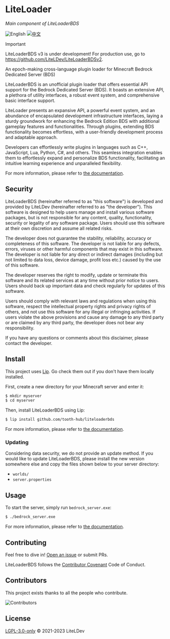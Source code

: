 # LiteLoader

_Main component of LiteLoaderBDS_

![English](https://img.shields.io/badge/English-inactive?style=for-the-badge)&nbsp;[![中文](https://img.shields.io/badge/简体中文-informational?style=for-the-badge)](README.zh.md)

> [!IMPORTANT]
> LiteLoaderBDS v3 is under development! For production use, go to <https://github.com/LiteLDev/LiteLoaderBDSv2>.

An epoch-making cross-language plugin loader for Minecraft Bedrock Dedicated Server (BDS)

LiteLoaderBDS is an unofficial plugin loader that offers essential API support for the Bedrock Dedicated Server (BDS). It boasts an extensive API, a plethora of utility interfaces, a robust event system, and comprehensive basic interface support.

LiteLoader presents an expansive API, a powerful event system, and an abundance of encapsulated development infrastructure interfaces, laying a sturdy groundwork for enhancing the Bedrock Edition BDS with additional gameplay features and functionalities. Through plugins, extending BDS functionality becomes effortless, with a user-friendly development process and adaptable approach.

Developers can effortlessly write plugins in languages such as C++, JavaScript, Lua, Python, C#, and others. This seamless integration enables them to effortlessly expand and personalize BDS functionality, facilitating an intuitive learning experience and unparalleled flexibility.

For more information, please refer to [the documentation](https://docs.litebds.com).

## Security

LiteLoaderBDS (hereinafter referred to as "this software") is developed and 
provided by LiteLDev (hereinafter referred to as "the developer"). This software is designed 
to help users manage and install various software packages, but is not responsible for any 
content, quality, functionality, security or legality of any software package. Users should 
use this software at their own discretion and assume all related risks.

The developer does not guarantee the stability, reliability, accuracy or completeness of this 
software. The developer is not liable for any defects, errors, viruses or other harmful components 
that may exist in this software. The developer is not liable for any direct or indirect damages 
(including but not limited to data loss, device damage, profit loss etc.) caused by the use of 
this software.

The developer reserves the right to modify, update or terminate this software and its related 
services at any time without prior notice to users. Users should back up important data and check 
regularly for updates of this software.

Users should comply with relevant laws and regulations when using this software, respect the 
intellectual property rights and privacy rights of others, and not use this software for any 
illegal or infringing activities. If users violate the above provisions and cause any damage 
to any third party or are claimed by any third party, the developer does not bear any 
responsibility.

If you have any questions or comments about this disclaimer, please contact the developer.

## Install

This project uses [Lip](https://github.com/LipPkg/Lip). Go check them out if you don't have them locally installed.

First, create a new directory for your Minecraft server and enter it:

```sh
$ mkdir myserver
$ cd myserver
```

Then, install LiteLoaderBDS using Lip:

```sh
$ lip install github.com/tooth-hub/liteloaderbds
```

For more information, please refer to [the documentation](https://docs.litebds.com).

### Updating

Considering data security, we do not provide an update method. If you would like to update LiteLoaderBDS, please install the new version somewhere else and copy the files shown below to your server directory:

- `worlds/`
- `server.properties`

## Usage

To start the server, simply run `bedrock_server.exe`: 

```sh
$ ./bedrock_server.exe
```

For more information, please refer to [the documentation](https://docs.litebds.com).

## Contributing

Feel free to dive in! [Open an issue](https://github.com/LiteLDev/LiteLoader/issues/new/choose) or submit PRs.

LiteLoaderBDS follows the [Contributor Covenant](https://www.contributor-covenant.org/version/2/1/code_of_conduct/) Code of Conduct.

## Contributors

This project exists thanks to all the people who contribute.

![Contributors](https://contrib.rocks/image?repo=LiteLDev/LiteLoader)

## License

[LGPL-3.0-only](LICENSE) © 2021-2023 LiteLDev
